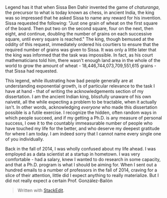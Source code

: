 
Legend has it that when Sissa Ben Dahir invented the game of *chaturanga*, the precursor to what is today known as chess, in ancient India, the king was so impressed that he asked Sissa to name any reward for his invention. Sissa requested the following: "Just one grain of wheat on the first square of the board. Then put two on the second square, four on the next, then eight, and continue, doubling the number of grains on each successive square, until every square is reached." The king, though bemused at the oddity of this request, immediately ordered his courtiers to ensure that the required number of grains was given to Sissa. It was only a little later that the king was informed that the task was impossible. In fact, as his court mathematicians told him, there wasn't enough land area in the whole of the world to grow the amount of wheat - 18,446,744,073,709,551,615 grains - that Sissa had requested.

This legend, while illustrating how bad people generally are at understanding exponential growth, is of particular relevance to the task I have at hand - that of writing the acknowledgements section of my dissertation. I am the ancient Indian king, blissfully unaware of his own naiveté, all the while expecting a problem to be tractable, when it actually isn't. In other words, acknowledging *everyone* who made this dissertation possible is a futile exercise. I recognize the hidden, often random ways in which people succeed, and if my getting a Ph.D. is any measure of personal success, I owe it to the countably immeasurable number of people who have touched my life for the better, and who deserve my deepest gratitude for where I am today. I am indeed sorry that I cannot name every single one of you individually.

Back in the fall of 2014, I was wholly confused about my life ahead. I was employed as a data scientist at a startup in hometown. I was very comfortable - had a salary,  knew I wanted to do research in some capacity, and that a Ph.D. program is what I should be aiming for.  When I sent out a hundred emails to a number of professors in the fall of 2014, craving for a slice of their attention, little did I expect anything to really materialize. But I did not really expect a certain Prof. González-Bailón






> Written with [StackEdit](https://stackedit.io/).
<!--stackedit_data:
eyJoaXN0b3J5IjpbNjYzNjE4OTE1LDczMDk5ODExNl19
-->